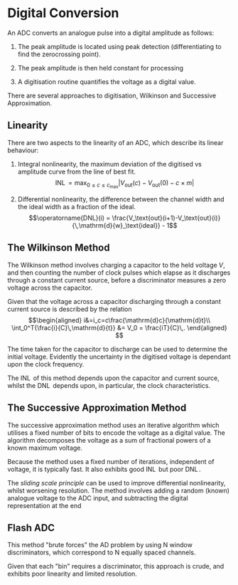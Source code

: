 Digital Conversion
==================

An ADC converts an analogue pulse into a digital amplitude as follows:

1.  The peak amplitude is located using peak detection (differentiating
    to find the zerocrossing point).

2.  The peak amplitude is then held constant for processing

3.  A digitisation routine quantifies the voltage as a digital value.

There are several approaches to digitisation, Wilkinson and Successive
Approximation.

Linearity
---------

There are two aspects to the linearity of an ADC, which describe its
linear behaviour:

1.  Integral nonlinearity, the maximum deviation of the digitised vs
    amplitude curve from the line of best fit.
    $$\operatorname{INL} = \max_{0\le c\le c_\text{max}}{\lvert V_\text{out}(c)-V_\text{out}(0) - c\times m\rvert }$$

2.  Differential nonlinearity, the difference between the channel width
    and the ideal width as a fraction of the ideal.
    $$\operatorname{DNL}(i) = \frac{V_\text{out}(i+1)-V_\text{out}(i)}{\,\mathrm{d}{w}_\text{ideal}} - 1$$

The Wilkinson Method
--------------------

The Wilkinson method involves charging a capacitor to the held voltage
$V$, and then counting the number of clock pulses which elapse as it
discharges through a constant current source, before a discriminator
measures a zero voltage across the capacitor.

Given that the voltage across a capacitor discharging through a constant
current source is described by the relation 
$$\begin{aligned}
            i&=i_c=c\frac{\mathrm{d}c}{\mathrm{d}t}\\
            \int_0^T{\frac{i}{C}\,\mathrm{d}{t}} &= V_0 = \frac{iT}{C}\,.
        \end{aligned}
$$

The time taken for the capacitor to discharge can be used to determine
the initial voltage. Evidently the uncertainty in the digitised voltage
is dependant upon the clock frequency.

The $\operatorname{INL}$ of this method depends upon the capacitor and current source,
whilst the $\operatorname{DNL}$ depends upon, in particular, the clock characteristics.

The Successive Approximation Method
-----------------------------------

The successive approximation method uses an iterative algorithm which
utilises a fixed number of bits to encode the voltage as a digital
value. The algorithm decomposes the voltage as a sum of fractional
powers of a known maximum voltage.

Because the method uses a fixed number of iterations, independent of
voltage, it is typically fast. It also exhibits good $\operatorname{INL}$ but poor
$\operatorname{DNL}$.

The *sliding scale principle* can be used to improve differential
nonlinearity, whilst worsening resolution. The method involves adding a
random (known) analogue voltage to the ADC input, and subtracting the
digital representation at the end

Flash ADC
---------

This method "brute forces" the AD problem by using N window
discriminators, which correspond to N equally spaced channels.

Given that each "bin" requires a discriminator, this approach is
crude, and exhibits poor linearity and limited resolution.
